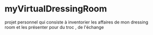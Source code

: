 # myVirtualDressingRoom
projet personnel qui consiste à inventorier les affaires de mon dressing room et les présenter pour du troc , de l'échange 
